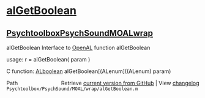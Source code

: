 # [alGetBoolean](alGetBoolean)
## [Psychtoolbox](Psychtoolbox)[PsychSound](PsychSound)[MOAL](MOAL)[wrap](wrap)

alGetBoolean  Interface to [OpenAL](OpenAL) function alGetBoolean  
  
usage:  r = alGetBoolean( param )  
  
C function:  [ALboolean](ALboolean) alGetBoolean[(ALenum]((ALenum) param)  




<div class="code_header" style="text-align:right;">
  <span style="float:left;">Path&nbsp;&nbsp;</span> <span class="counter">Retrieve <a href=
  "https://raw.github.com/Psychtoolbox-3/Psychtoolbox-3/beta/Psychtoolbox/PsychSound/MOAL/wrap/alGetBoolean.m">current version from GitHub</a> | View <a href=
  "https://github.com/Psychtoolbox-3/Psychtoolbox-3/commits/beta/Psychtoolbox/PsychSound/MOAL/wrap/alGetBoolean.m">changelog</a></span>
</div>
<div class="code">
  <code>Psychtoolbox/PsychSound/MOAL/wrap/alGetBoolean.m</code>
</div>

